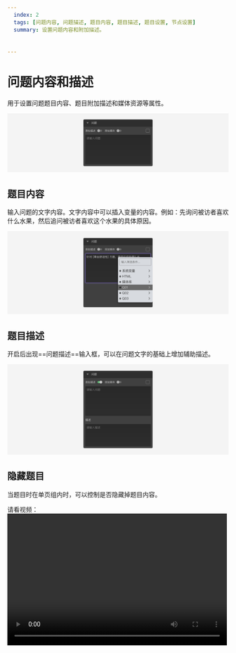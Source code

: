```yaml
---
  index: 2
  tags: [问题内容, 问题描述, 题目内容, 题目描述, 题目设置, 节点设置]
  summary: 设置问题内容和附加描述。


---
```







# 问题内容和描述

用于设置问题题目内容、题目附加描述和媒体资源等属性。

<img src='../assets/01questionSetting/02questionContentsAndDescription/normal.png'>

## 题目内容

输入问题的文字内容。文字内容中可以插入变量的内容。例如：先询问被访者喜欢什么水果，然后追问被访者喜欢这个水果的具体原因。

<img src='../assets/01questionSetting/02questionContentsAndDescription/variable.png'>

## 题目描述

开启后出现==问题描述==输入框，可以在问题文字的基础上增加辅助描述。

<img src='../assets/01questionSetting/02questionContentsAndDescription/description.png'>

## 隐藏题目
当题目时在单页组内时，可以控制是否隐藏掉题目内容。

请看视频：
<br />
<video width="500" height="300" controls >
  <source src="https://media.cform.io/editor/changelog/v3.1.0single-page-hide-head.mov" type="video/mp4">
</video>
<br />


